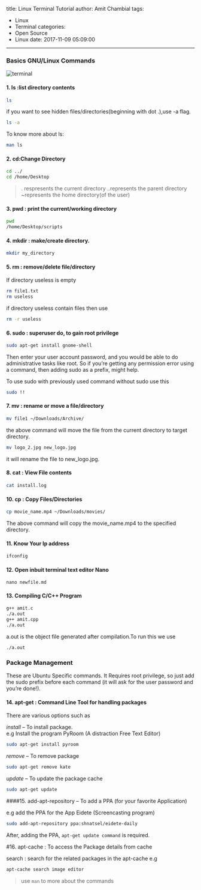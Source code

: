 title: Linux Terminal Tutorial
author: Amit Chambial
tags:
  - Linux
  - Terminal
categories:
  - Open Source
  - Linux
date: 2017-11-09 05:09:00
---
### Basics GNU/Linux Commands
![terminal](http://www.dwmkerr.com/content/images/2017/06/clear-screen-2.gif)
#### 1. ls :list directory contents
``` bash
ls
```
if you want to see hidden files/directories(beginning with dot .),use -a flag.
``` bash
ls -a
```
To know more about ls:
``` bash
man ls
```
#### 2. cd:Change Directory
``` bash
cd ../
cd /home/Desktop
```
> . respresents the current directory
..represents the parent directory
~represents the home directory(of the user)

#### 3. pwd : print the current/working directory

``` sh
pwd
/home/Desktop/scripts
```
#### 4. mkdir : make/create directory.
``` sh
mkdir my_directory
```
#### 5. rm : remove/delete file/directory
If directory useless is empty
``` sh
rm file1.txt
rm useless
```
if directory useless contain files then use
``` sh
rm -r useless
```
#### 6. sudo : superuser do, to gain root privilege
``` bash
sudo apt-get install gnome-shell
```
Then enter your user account password, and you would be able to do administrative tasks like root. So if you’re getting any permission error using a command, then adding sudo as a prefix, might help.

To use sudo with previously used command without sudo use this
``` bash
sudo !!
```
#### 7. mv : rename or move a file/directory
``` bash
mv file1 ~/Downloads/Archive/
```
the above command will move the file from the current directory to target directory.
``` sh
mv logo_2.jpg new_logo.jpg
```
it will rename the file to new_logo.jpg.
#### 8. cat : View File contents
``` sh
cat install.log
```
#### 10. cp : Copy Files/Directories
``` sh
cp movie_name.mp4 ~/Downloads/movies/
```
The above command will copy the movie_name.mp4 to the specified directory.
#### 11. Know Your Ip address
``` sh
ifconfig
```
#### 12. Open inbuit terminal text editor Nano
```
nano newfile.md
```
#### 13. Compiling C/C++ Program 
``` bash
g++ amit.c
./a.out 
g++ amit.cpp
./a.out
```
a.out is the object file generated after compilation.To run this we use

    ./a.out
### Package Management
These are Ubuntu Specific commands. It Requires root privilege, so just add the sudo prefix before each command (it will ask for the user password and you’re done!).
#### 14. apt-get : Command Line Tool for handling packages
There are various options such as

*install* – To install package.  
e.g Install the program PyRoom (A distraction Free Text Editor)
``` sh
sudo apt-get install pyroom
```
*remove* – To remove package
```sh
sudo apt-get remove kate
```
*update* – To update the package cache
``` sh
sudo apt-get update
```
 

####15. add-apt-repository – To add a PPA (for your favorite Application)

e.g add the PPA for the App Eidete (Screencasting program)
```sh
sudo add-apt-repository ppa:shnatsel/eidete-daily
```
After, adding the PPA, <code>apt-get update command</code> is required.

 

#16. apt-cache : To access the Package details from cache

search : search for the related packages in the apt-cache
e.g
``` sh
apt-cache search image editor
```

> use <code>man</code> to more about the commands
